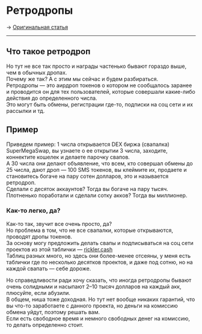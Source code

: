 # Ретродропы
-> [Оригинальная статья](https://teletype.in/@greezblog/retrodropy_3.12)

---

## Что такое ретродроп
Но тут не все так просто и награды частенько бывают гораздо выше, чем в обычных дропах.  
Почему же так? А с этим мы сейчас и будем разбираться.  
Ретродропы — это аирдроп токенов о котором не сообщалось заранее и проводится он для тех пользователей, которые совершали какие-либо действия до определенного числа.  
Это могут быть обмены, регистрации где-то, подписки на соц сети и их рассылки и тд.

## Пример

Приведем пример: 1 числа открывается DEX биржа (свапалка) SuperMegaSwap, вы узнаете о ее открытии 3 числа, заходите, коннектите кошелек и делаете парочку свапов.  
А 30 числа они делают объявление, что всем, кто совершал обмены до 25 числа, дают дроп — 100 SMS токенов, вы клеймите их, продаете и становитесь богаче на пару сотен долларов, это и называется ретродроп.  
Сделали с десяток аккаунтов? Тогда вы богаче на пару тысяч. Плотненько поработали и сделали сотку акков? Тогда вы миллионер.

### Как-то легко, да?

Как-то так, звучит все очень просто, да?  
Но проблема в том, что не все свапалки, которые открываются, проводят дропы токенов.  
За основу могу предложить делать свапы и подписываться на соц сети проектов из этой таблички — [rickler.cash](https://rickler.cash/)  
Таблиц разных много, но здесь они более-менее отсеяны, у меня есть таблички где по несколько десятков проектов, и даже под сотню, но на каждой свапать — себе дороже.

Но справедливости ради хочу сказать, что иногда ретродропы бывают очень солидными и насыпают 2–10 тысяч долларов на каждый акк, плюсуйте, если абузили.  
В общем, ниша тоже доходная. Но тут нет вообще никаких гарантий, что вы что-то заработаете с данного проекта, но деньги на комиссию обмена уйдут, поэтому решать вам.  
Если есть свободное время и немного свободных денег на комиссию, то делать определенно стоит.
